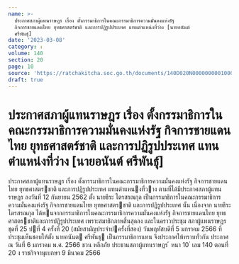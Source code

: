 ```yaml
---
name: >-
  ประกาศสภาผู้แทนราษฎร เรื่อง ตั้งกรรมาธิการในคณะกรรมาธิการความมั่นคงแห่งรัฐ
  กิจการชายแดนไทย ยุทธศาสตร์ชาติ และการปฏิรูปประเทศ แทนตำแหน่งที่ว่าง [นายอนันต์
  ศรีพันธุ์]
date: '2023-03-08'
category: ง
volume: 140
section: 20
page: 10
source: 'https://ratchakitcha.soc.go.th/documents/140D020N0000000001000.pdf'
draft: true
---
```


# ประกาศสภาผู้แทนราษฎร เรื่อง ตั้งกรรมาธิการในคณะกรรมาธิการความมั่นคงแห่งรัฐ กิจการชายแดนไทย ยุทธศาสตร์ชาติ และการปฏิรูปประเทศ แทนตำแหน่งที่ว่าง [นายอนันต์ ศรีพันธุ์]

ประกาศสภาผู้แทนราษฎร เรื่อง ตั้งกรรมาธิการในคณะกรรมาธิการความมั่นคงแห่งรัฐ กิจการชายแดนไทย ยุทธศาสตรชาติ และการปฏิรูปประเทศ แทนตําแหนงที่วาง ตามที่ได้มีประกาศสภาผู้แทนราษฎร ลงวันที่ 12 กันยายน 2562 ตั้ง นายธีระ ไตรสรณกุล เป็นกรรมาธิการในคณะกรรมาธิการความมั่นคงแห่งรัฐ กิจการชายแดนไทย ยุทธศาสตรชาติ และการปฏิรูปประเทศ นั้น เนื่องจาก นายธีระ ไตรสรณกุล ได้พนจากกรรมาธิการในคณะกรรมาธิการความมั่นคงแห่งรัฐ กิจการชายแดนไทย ยุทธศาสตรชาติและการปฏิรูปประเทศ เพราะสมาชิกภาพสิ้นสุดลง และในคราวประชุม สภาผู้แทนราษฎร ชุดที่ 25 ปที่ 4 ครั้งที่ 20 (สมัยสามัญประจําปครั้งที่สอง) วันพฤหัสบดีที่ 5 มกราคม 2566 ที่ประชุมเห็นชอบให้ตั้ง นายอนันต ศรีพันธุ เป็นกรรมาธิการแทน จึงประกาศให้ทราบทั่วกัน ประกาศ ณ วันที่ 6 มกราคม พ.ศ. 2566 ชวน หลีกภัย ประธานสภาผู้แทนราษฎร ้ หนา 10 ่ เลม 140 ตอนที่ 20 ง ราชกิจจานุเบกษา 9 มีนาคม 2566

